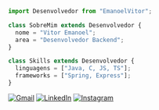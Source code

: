```js
import Desenvolvedor from "EmanoelVitor";

class SobreMim extends Desenvolvedor {
  nome = "Vitor Emanoel";
  area = "Desenvolvedor Backend";
}

class Skills extends Desenvolvedor {
  linguagens = ["Java, C, JS, TS"];
  frameworks = ["Spring, Express"];
}
```
<p align="left">
  <a href="emanuelvitor575@gmail.com" title="Gmail">
  <img src="https://img.shields.io/badge/-Gmail-FF0000?style=flat-square&labelColor=FF0000&logo=gmail&logoColor=white&link=LINK-DO-SEU-GMAIL" alt="Gmail"/></a>
  <a href="www.linkedin.com/in/vitor-emanoel" title="LinkedIn">
  <img src="https://img.shields.io/badge/-Linkedin-0e76a8?style=flat-square&logo=Linkedin&logoColor=white&link=LINK-DO-SEU-LINKEDIN" alt="LinkedIn"/></a>
  <a href="https://www.instagram.com/vitor_emaanoel/" title="Instagram">
  <img src="https://img.shields.io/badge/-Instagram-DF0174?style=flat-square&labelColor=DF0174&logo=instagram&logoColor=white&link=LINK-DO-SEU-INSTAGRAM" alt="Instagram"/></a>
</p>
